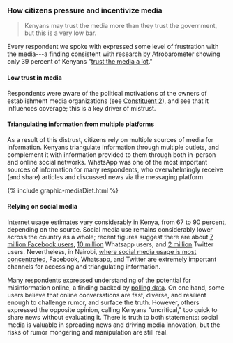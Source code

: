 ### How citizens pressure and incentivize media

<blockquote class="floatLeft">
  <p>Kenyans may trust the media more than they trust the government, but this is a very low bar.</p>
</blockquote>

Every respondent we spoke with expressed some level of frustration with the media---a finding consistent with research by Afrobarometer showing only 39 percent of Kenyans "[trust the media a lot](https://drive.google.com/file/d/0Bz6ORDgrjEYhdC1wTXlGeFlwSWM/view?usp=sharing)."

#### Low trust in media

Respondents were aware of the political motivations of the owners of establishment media organizations (see [Constituent 2](#government)), and see that it influences coverage; this is a key driver of mistrust.

#### Triangulating information from multiple platforms

As a result of this distrust, citizens rely on multiple sources of media for information. Kenyans triangulate information through multiple outlets, and complement it with information provided to them through both in-person and online social networks. WhatsApp was one of the most important sources of information for many respondents, who overwhelmingly receive (and share) articles and discussed news via the messaging platform.

{% include graphic-mediaDiet.html %}

#### Relying on social media

Internet usage estimates vary considerably in Kenya, from 67 to 90 percent, depending on the source. Social media use remains considerably lower across the country as a whole; recent figures suggest there are about [7 million Facebook users](https://www.reuters.com/article/us-kenya-election-facebook/facebook-offers-tool-to-combat-fake-news-in-kenya-ahead-of-polls-idUSKBN1AK1IU), [10 million](https://ifree.co.ke/wp-content/uploads/2016/11/State-of-Internet-Report-Kenya-2016.pdf) Whatsapp users, and [2 million](https://ifree.co.ke/wp-content/uploads/2016/11/State-of-Internet-Report-Kenya-2016.pdf) Twitter users. Nevertheless, in Nairobi, [where social media usage is most concentrated](http://blogs.lse.ac.uk/africaatlse/2017/09/04/the-tyranny-of-numbers-on-social-media-during-kenyas-2017-elections/), Facebook, Whatsapp, and Twitter are extremely important channels for accessing and triangulating information.

Many respondents expressed understanding of the potential for misinformation online, a finding backed by [polling data](http://blog.geopoll.com/geopoll-and-portland-launch-a-survey-report-on-fake-news-in-kenya). On one hand, some users believe that online conversations are fast, diverse, and resilient enough to challenge rumor, and surface the truth. However, others expressed the opposite opinion, calling Kenyans "uncritical," too quick to share news without evaluating it. There is truth to both statements: social media is valuable in spreading news and driving media innovation, but the risks of rumor mongering and manipulation are still real.
